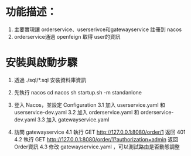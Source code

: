 # 功能描述：
1. 主要實現讓 orderservice、userserivce和gatewayservice 註冊到 nacos
2. orderservice通過 openfeign 取得 user的資訊

# 安裝與啟動步驟
1. 透過 ./sql/*.sql 安裝資料庫資訊
2. 先執行 nacos 
cd nacos
sh startup.sh -m standanlone

3. 登入 Nacos，並設定 Configuration
3.1 加入 userservice.yaml 和 userservice-dev.yaml
3.2 加入 orderservice.yaml 和 orderservice-dev.yaml
3.3 加入 gatewayservice.yaml

4. 訪問 gatewayservice
4.1 執行 GET http://127.0.0.1:8080/order/1  返回 401 
4.2 執行 GET http://127.0.0.1:8080/order/1?authorization=admin 返回 Order資訊
4.3 修改 gatewayservice.yaml ，可以測試路由是否動態調整




